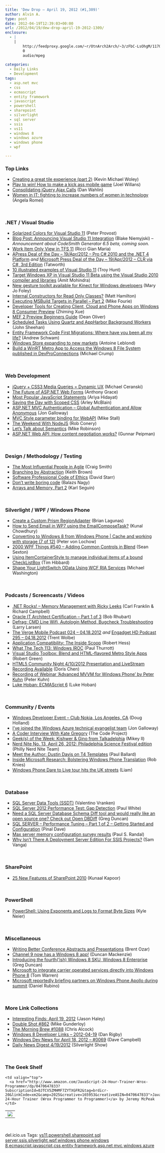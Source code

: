 ```yaml
---
title: 'Dew Drop – April 19, 2012 (#1,309)'
author: Alvin A.
type: post
date: 2012-04-19T12:39:03+00:00
url: /2012/04/19/dew-drop-april-19-2012-1309/
enclosure:
  - |
    |
        http://feedproxy.google.com/~r/OtnArch2Arch/~3/zFbC-LsOhgM/11705557_architect_cert_pt1_041812.mp3
        0
        audio/mpeg
        
categories:
  - Daily Links
  - Development
tags:
  - asp.net mvc
  - css
  - ecmascript
  - entity framework
  - javascript
  - powershell
  - sharepoint
  - silverlight
  - sql server
  - ssis
  - vs11
  - windows 8
  - windows azure
  - windows phone
  - wpf

---
```

### <a name="top"></a>Top Links

  * [Creating a great tile experience (part 2)][1] (Kevin Michael Woley)
  * [Play to win! How to make a kick ass mobile game][2] (Joel Willans)
  * [Consolidating jQuery Ajax Calls][3] (Dan Wahlin)
  * [Women in IT: fighting to increase numbers of women in technology][4] (Angela Romei)

&#160;

### <a name="dotnet"></a>.NET / Visual Studio

  * [Solarized Colors for Visual Studio 11][5] (Peter Provost)
  * [Blog Post: Announcing Visual Studio 11 Integration][6] (Blake Niemyjski) _– Announcement about CodeSmith Generator 6.5 beta, coming soon._
  * [Work Item Only View in TFS 11][7] (Ricci Gian Maria)
  * [APress Deal of the Day &#8211; 19/Apr/2012 &#8211; Pro C# 2010 and the .NET 4 Platform][8] _and_ [Microsoft Press Deal of the Day &#8211; 19/Apr/2012 &#8211; CLR via C#, 3rd Edition][9] (Tatworth)
  * [10 illustrated examples of Visual Studio 11][10] (Troy Hunt)
  * [Target Windows XP in Visual Studio 11 Beta using the Visual Studio 2010 compiler and libraries][11] (Amit Mohindra)
  * [New gesture toolkit available for Kinect for Windows developers][12] (Mary Jo Foley)
  * [Internal Constructors for Read Only Classes?][13] (Matt Hamilton)
  * [Executing MSBuild Targets in Parallel – Part 2][14] (Mike Fourie)
  * [Developer Tools for Creating Client, Cloud and Phone Apps on Windows 8 Consumer Preview][15] (Zhiming Xue)
  * [MEF 2 Preview Beginners Guide][16] (Dean Oliver)
  * [Scheduled Tasks Using Quartz and AppHarbor Background Workers][17] (John Sheehan)
  * [Entity Framework Code First Migrations: Where have you been all my life?][18] (Andrew Schwam)
  * [Windows Store expanding to new markets][19] (Antoine Leblond)
  * <a href="http://feedproxy.google.com/~r/Telerik/~3/7k834tPKo_s/build-a-winrt-metro-app-to-access-the-windows-8-file-system-published-in-devproconnections.aspx" target="_blank">Build a WinRT Metro App to Access the Windows 8 File System published in DevProConnections</a> (Michael Crump)

&#160;

### <a name="web"></a>Web Development

  * [jQuery + CSS3 Media Queries = Dynamic UX][20] (Michael Ceranski)
  * [The Future of ASP.NET Web Forms][21] (Anthony Grace)
  * [Most Popular JavaScript Statements][22] (Ariya Hidayat)
  * [Saving the Day with Scoped CSS][23] (Arley McBlain)
  * [ASP.NET MVC Authentication &#8211; Global Authentication and Allow Anonymous][24] (Jon Galloway)
  * [MVC Style parameter binding for WebAPI][25] (Mike Stall)
  * [The Weekend With NodeJS][26] (Rob Conery)
  * [Let’s Talk about Semantics][27] (Mike Robinson)
  * [ASP.NET Web API: How content negotiation works?][28] (Gunnar Peipman)

&#160;

### <a name="design"></a>Design / Methodology / Testing

  * [The Most Influential People in Agile][29] (Craig Smith)
  * [Branching by Abstraction][30] (Keith Brown)
  * [Software Professional Code of Ethics][31] (David Starr)
  * [Don&#8217;t write boring code][32] (Balazs Nagy)
  * [Arrays and Memory, Part 2][33] (Karl Seguin)

&#160;

### <a name="silverlight"></a>Silverlight / WPF / Windows Phone

  * [Create a Custom Prism RegionAdapter][34] (Brian Lagunas)
  * [How to Send Email in WP7 using the EmailComposeTask?][35] (Kunal Chowdhury)
  * [Converting to Windows 8 from Windows Phone | Cache and working with storage (7 of 12)][36] (Peter von Lochow)
  * <a href="http://wpf.2000things.com/2012/04/19/540-adding-common-controls-in-blend/" target="_blank">2000 WPF Things #540 – Adding Common Controls in Blend</a> (Sean Sexton)
  * [Using ItemContainerStyle to manage individual items of a bound CheckListBox][37] (Tim Hibbard)
  * [Shape Your LightSwitch OData Using WCF RIA Services][38] (Michael Washington)

&#160;

### <a name="podcasts"></a>Podcasts / Screencasts / Videos

  * <a href="http://www.dotnetrocks.com/default.aspx?ShowNum=760" target="_blank">.NET Rocks! &#8211; Memory Management with Ricky Leeks</a> (Carl Franklin & Richard Campbell)
  * [Oracle IT Architect Certification &#8211; Part 1 of 3][39] (Bob Rhubart)
  * [Defrag: CMD Line Wifi, Autologin Method, Bugcheck Troubleshooting][40] (Larry Larsen)
  * [The Verge Mobile Podcast 024 &#8211; 04.18.2012][41] _and_ [Engadget HD Podcast 295 &#8211; 04.18.2012][42] (Trent Wolbe)
  * [Application Compatibility: The Inside Scoop][43] (Robert Hess)
  * [What The Tech 113: Windows IROC][44] (Paul Thurrott)
  * [Visual Studio Toolbox: Blend and HTML-flavored Metro Style Apps][45] (Robert Green)
  * [HTML5 Community Night 4/10/2012 Presentation and LiveStream Recording Available][46] (Doris Chen)
  * [Recording of Webinar &#8216;Advanced MVVM for Windows Phone&#8217; by Peter Kuhn][47] (Peter Kuhn)
  * [Luke Hoban: ECMAScript 6][48] (Luke Hoban)

&#160;

### <a name="events"></a>Community / Events

  * [Windows Developer Event – Club Nokia, Los Angeles, CA][49] (Doug Holland)
  * [I&#8217;ve joined the Windows Azure technical evangelist team][50] (Jon Galloway)
  * [A Coder Interview With Kate Gregory][51] (The Code Project)
  * [Geek(s) of the Week: Kishwer & Gino from Talkadelphia][52] (Mikey Il)
  * [Nerd Nite No. 13, April 26, 2012: Philadelphia Science Festival edition][53] (Philly Nerd Nite Team)
  * [Meet the Author: Dustin Davis on T4 Templates][54] (Paul Ballard)
  * [Inside Microsoft Research: Bolstering Windows Phone Translation][55] (Rob Knies)
  * [Windows Phone Dare to Live tour hits the UK streets][56] (Liam)

&#160;

### <a name="sql"></a>Database

  * [SQL Server Data Tools (SSDT)][57] (Valentino Vranken)
  * [SQL Server 2012 Performance Test: Gap Detection][58] (Paul White)
  * [Need a SQL Server Database Schema Diff tool and would really like an open source one? Check out Open DBDiff][59] (Greg Duncan)
  * [SQL SERVER – Performance Tuning – Part 1 of 2 – Getting Started and Configuration][60] (Pinal Dave)
  * [Max server memory configuration survey results][61] (Paul S. Randal)
  * <a href="http://www.sqlservercentral.com/blogs/samvangassql/2012/04/19/why-isnt-there-a-deployment-server-edition-for-ssis-projects/" target="_blank">Why Isn’t There A Deployment Server Edition For SSIS Projects?</a> (Sam Vanga)

&#160;

### <a name="sp"></a>SharePoint

  * [25 New Features of SharePoint 2010][62] (Kunaal Kapoor)

&#160;

### <a name="ps"></a>PowerShell

  * [PowerShell: Using Exponents and Logs to Format Byte Sizes][63] (Kyle Neier)

&#160;

### <a name="misc"></a>Miscellaneous

  * [Writing Better Conference Abstracts and Presentations][64] (Brent Ozar)
  * [Channel 9 now has a Windows 8 app!][65] (Duncan Mackenzie)
  * [Introducing the fourth(&#8216;ish) Windows 8 SKU, Windows 8 Enterprise][66] (Greg Duncan)
  * [Microsoft to integrate carrier operated services directly into Windows Phone 8][67] (Tom Warren)
  * [Microsoft reportedly briefing partners on Windows Phone Apollo during summit][68] (Daniel Rubino)

&#160;

### <a name="links"></a>More Link Collections

  * [Interesting Finds: April 19, 2012][69] (Jason Haley)
  * [Double Shot #862][70] (Mike Gunderloy)
  * [The Morning Brew #1088][71] (Chris Alcock)
  * [Windows 8 Developer Links – 2012-04-19][72] (Dan Rigby)
  * [Windows Dev News for April 18, 2012 &#8211; #0069][73] (Dave Campbell)
  * <a href="http://feedproxy.google.com/~r/silverlightshow/~3/FtcU-z2j660/Daily-News-Digest-4-19-2012.aspx" target="_blank">Daily News Digest 4/19/2012</a> (Silverlight Show)

&#160;

### <a name="shelf"></a>The Geek Shelf

<table border="0" cellspacing="0" cellpadding="0">
  <tr>
    <td>
      <img data-recalc-dims="1" decoding="async" src="https://i0.wp.com/ecx.images-amazon.com/images/I/51CajQgp9FL._SL160_.jpg?w=660" />
    </td>
    
    <td valign="top">
      <a href="http://www.amazon.com/JavaScript-24-Hour-Trainer-Wrox-Programmer/dp/0470647833?SubscriptionId=0JTCV5ZMHMF7ZYTXGFR2&tag=brdicr-20&linkCode=xm2&camp=2025&creative=165953&creativeASIN=0470647833">JavaScript 24-Hour Trainer (Wrox Programmer to Programmer)</a> by Jeremy McPeak
    </td>
  </tr>
</table>

&#160;

<div style="padding-bottom: 0px; margin: 0px; padding-left: 0px; padding-right: 0px; display: inline; float: none; padding-top: 0px" id="scid:0767317B-992E-4b12-91E0-4F059A8CECA8:5e6a2ef8-1456-4a11-82ee-cd3bcbe827c1" class="wlWriterEditableSmartContent">
  del.icio.us Tags: <a href="http://del.icio.us/popular/vs11" rel="tag">vs11</a>,<a href="http://del.icio.us/popular/powershell" rel="tag">powershell</a>,<a href="http://del.icio.us/popular/sharepoint" rel="tag">sharepoint</a>,<a href="http://del.icio.us/popular/sql+server" rel="tag">sql server</a>,<a href="http://del.icio.us/popular/ssis" rel="tag">ssis</a>,<a href="http://del.icio.us/popular/silverlight" rel="tag">silverlight</a>,<a href="http://del.icio.us/popular/wpf" rel="tag">wpf</a>,<a href="http://del.icio.us/popular/windows+phone" rel="tag">windows phone</a>,<a href="http://del.icio.us/popular/windows+8" rel="tag">windows 8</a>,<a href="http://del.icio.us/popular/ecmascript" rel="tag">ecmascript</a>,<a href="http://del.icio.us/popular/javascript" rel="tag">javascript</a>,<a href="http://del.icio.us/popular/css" rel="tag">css</a>,<a href="http://del.icio.us/popular/entity+framework" rel="tag">entity framework</a>,<a href="http://del.icio.us/popular/asp.net+mvc" rel="tag">asp.net mvc</a>,<a href="http://del.icio.us/popular/windows+azure" rel="tag">windows azure</a>
</div>

 [1]: http://blogs.msdn.com/b/windowsappdev/archive/2012/04/18/creating-a-great-tile-experience-part-2.aspx
 [2]: http://nokiaconnects.com/2012/04/18/play-to-win-how-to-make-a-kick-ass-mobile-game/?utm_source=rss&utm_medium=rss&utm_campaign=play-to-win-how-to-make-a-kick-ass-mobile-game
 [3]: http://weblogs.asp.net/dwahlin/archive/2012/04/19/consolidating-jquery-ajax-calls.aspx
 [4]: http://feeds.microsoftjobsblog.com/~r/MicrosoftJobsBlog/~3/J6IPhlln3nM/sit-with-me
 [5]: http://feedproxy.google.com/~r/GeekNoise/~3/ekJJSfTzwbQ/
 [6]: http://community.codesmithtools.com/CodeSmith_Official_7/b/announcements/archive/2012/04/18/announcing-visual-studio-11-integration.aspx
 [7]: http://www.codewrecks.com/blog/index.php/2012/04/18/work-item-only-view-in-tfs-11/
 [8]: http://feedproxy.google.com/~r/geekswithblogs/~3/10ufC10BqYk/apress-deal-of-the-day---19apr2012---pro-c.aspx
 [9]: http://feedproxy.google.com/~r/geekswithblogs/~3/mEiCqCQkUR4/microsoft-press-deal-of-the-day---19apr2012---clr.aspx
 [10]: http://feedproxy.google.com/~r/TroyHunt/~3/unjfPnfKnBw/10-illustrated-examples-of-visual.html
 [11]: http://blogs.msdn.com/b/vcblog/archive/2012/04/18/10295093.aspx
 [12]: http://www.zdnet.com/blog/microsoft/new-gesture-toolkit-available-for-kinect-for-windows-developers/12501
 [13]: http://matthamilton.net/internal-constructors-for-read-only-classes
 [14]: http://mikefourie.wordpress.com/2012/04/18/executing-msbuild-targets-in-parallel-part-2/
 [15]: http://blogs.msdn.com/b/zxue/archive/2012/04/18/developer-tools-for-creating-client-cloud-and-phone-apps-on-windows-8-consumer-preview.aspx
 [16]: http://www.codeproject.com/Articles/366583/MEF-2-Preview-Beginners-Guide
 [17]: http://blog.appharbor.com/2012/4/18/scheduled-tasks-using-quartz-and-appharbor-background-workers
 [18]: http://www.blog.ingenuitynow.net/Entity+Framework+Code+First+Migrations+Where+Have+You+Been+All+My+Life.aspx
 [19]: http://blogs.msdn.com/b/windowsstore/archive/2012/04/18/windows-store-expanding-to-new-markets.aspx
 [20]: http://feedproxy.google.com/~r/codecapers/~3/1E9Rt1gbAU8/post.aspx
 [21]: http://www.codersbarn.com/post/2012/04/17/ASPNET-Web-Forms-MVC.aspx
 [22]: http://ariya.ofilabs.com/2012/04/most-popular-javascript-statements.html
 [23]: http://css-tricks.com/saving-the-day-with-scoped-css/
 [24]: http://feedproxy.google.com/~r/jongalloway/~3/PflKwWXmQ50/asp-net-mvc-authentication-global-authentication-and-allow-anonymous.aspx
 [25]: http://blogs.msdn.com/b/jmstall/archive/2012/04/18/mvc-style-parameter-binding-for-webapi.aspx
 [26]: http://feedproxy.google.com/~r/wekeroad/EeKc/~3/N5x5QQfcFeo/the-weekend-with-nodejs
 [27]: http://feedproxy.google.com/~r/html5doctor/~3/qCM8BfRa83Y/
 [28]: http://feedproxy.google.com/~r/gunnarpeipman/~3/wIQkznJag9k/asp-net-web-api-how-content-negotiation-works.aspx
 [29]: http://www.infoq.com/news/2012/04/agile-influential-people
 [30]: http://blog.pluralsight.com/2012/04/18/branching-by-abstraction/
 [31]: http://feedproxy.google.com/~r/ElegantCode/~3/aD5sLbFsHKE/
 [32]: http://feedproxy.google.com/~r/Rubyflow/~3/CP4CfztCclE/7532-don-t-write-boring-code
 [33]: http://openmymind.net/2012/4/19/Arrays-And-Memory-Part-2
 [34]: http://feedproxy.google.com/~r/ElegantCode/~3/tV6kMPW2ImE/
 [35]: http://feedproxy.google.com/~r/kunal2383/~3/u_-TnAKPphM/how-to-send-email-in-wp7-using.html
 [36]: http://feedproxy.google.com/~r/jayway/posts/~3/n62tVEOiTTk/
 [37]: http://feedproxy.google.com/~r/TimHibbard/~3/BqILl4ZyEXQ/
 [38]: http://lightswitchhelpwebsite.com/Blog/tabid/61/EntryId/130/Shape-your-LightSwitch-OData-Using-WCF-RIA-Services.aspx
 [39]: http://feedproxy.google.com/~r/OtnArch2Arch/~3/zFbC-LsOhgM/11705557_architect_cert_pt1_041812.mp3
 [40]: http://channel9.msdn.com/Shows/The-Defrag-Show/Defrag-CMD-Line-Wifi-Autologin-Method-Bugcheck-Troubleshooting
 [41]: http://www.theverge.com/2012/4/18/2957989/the-verge-mobile-podcast-024-04-18-2012
 [42]: http://www.engadget.com/2012/04/18/engadget-hd-podcast-295-04-18-2012/
 [43]: http://channel9.msdn.com/Shows/The+Knowledge+Chamber/Application-Compatibility-The-Inside-Scoop
 [44]: http://www.winsupersite.com/article/podcast-2/tech-113-windows-iroc-142876
 [45]: http://channel9.msdn.com/Shows/Visual-Studio-Toolbox/Visual-Studio-Toolbox-Blend-and-HTML-flavored-Metro-Style-Apps
 [46]: http://blogs.msdn.com/b/dorischen/archive/2012/04/18/html5-community-night-4-10-2012-presentation-and-livestream-recording-available.aspx
 [47]: http://feedproxy.google.com/~r/silverlightshow/~3/80JlEW9ZX_c/Advanced-MVVM-for-WPDev-Webinar.aspx
 [48]: http://channel9.msdn.com/Events/Lang-NEXT/Lang-NEXT-2012/ECMAScript-6
 [49]: http://blogs.msdn.com/b/dohollan/archive/2012/04/18/windows-developer-event-club-nokia-los-angeles-ca.aspx
 [50]: http://feedproxy.google.com/~r/jongalloway/~3/ESiJy4b6pnU/i-ve-joined-the-windows-azure-technical-evangelist-team.aspx
 [51]: http://www.codeproject.com/Articles/368954/A-Coder-Interview-With-Kate-Gregory
 [52]: http://geekadelphia.com/2012/04/18/geeks-of-the-week-kishwer-gino-from-talkadelphia/
 [53]: http://philadelphia.nerdnite.com/2012/04/18/nerd-nite-no-13-april-26-2012-philadelphia-science-festival-edition/
 [54]: http://blog.pluralsight.com/2012/04/18/meet-the-author-dustin-davis-on-t4-templates/
 [55]: http://research.microsoft.com/en-us/news/headlines/translatorapp-041712.aspx
 [56]: http://www.mykindofphone.com/windows-phone-dare-to-live-tour-hits-the-uk-streets
 [57]: http://feedproxy.google.com/~r/sqlserverpedia/~3/TbK26xuZISY/
 [58]: http://www.sqlservercentral.com/blogs/discussionofsqlserver/2012/04/19/sql-server-2012-performance-test-gap-detection/
 [59]: http://coolthingoftheday.blogspot.com/2012/04/need-sql-server-database-schema-diff.html
 [60]: http://blog.sqlauthority.com/2012/04/19/sql-server-performance-tuning-part-1-of-2-getting-started-and-configuration/
 [61]: http://feedproxy.google.com/~r/PaulSRandal/~3/BFOrpH_dwYM/post.aspx
 [62]: http://feedproxy.google.com/~r/geekswithblogs/~3/elwTFs168Mo/25-new-features-of-sharepoint-2010.aspx
 [63]: http://www.sqlservercentral.com/blogs/kyle-neier/2012/04/19/powershell-using-exponents-and-logs-to-format-byte-sizes/
 [64]: http://feedproxy.google.com/~r/BrentOzar-SqlServerDba/~3/YUguFbICmKQ/
 [65]: http://channel9.msdn.com/Blogs/C9Team/Channel-9-now-has-a-Windows-8-app
 [66]: http://coolthingoftheday.blogspot.com/2012/04/introducing-fourth-windows-8-sku.html
 [67]: http://www.theverge.com/2012/4/18/2957809/windows-phone-8-apollo-RCSe-support-carrier-services
 [68]: http://feedproxy.google.com/~r/wmexperts/~3/OYOPPO5sFZc/story01.htm
 [69]: http://jasonhaley.com/blog/post.aspx?id=99ec4c1b-417d-45d8-9976-91e714c4fcaf
 [70]: http://afreshcup.com/home/2012/4/19/double-shot-862.html
 [71]: http://feedproxy.google.com/~r/ReflectivePerspective/~3/SXjZVhv04As/
 [72]: http://danrigby.com/2012/04/19/windows-8-developer-links-2012-04-19/
 [73]: http://www.windowsdevnews.com/Blogs.aspx?ID=103